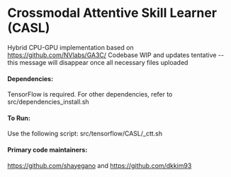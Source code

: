 # Crossmodal Attentive Skill Learner (CASL)

Hybrid CPU-GPU implementation based on https://github.com/NVlabs/GA3C/
Codebase WIP and updates tentative -- this message will disappear once all necessary files uploaded

#### Dependencies:
TensorFlow is required.
For other dependencies, refer to src/dependencies_install.sh

#### To Run:
Use the following script: src/tensorflow/CASL/_ctt.sh

#### Primary code maintainers:
https://github.com/shayegano and https://github.com/dkkim93


